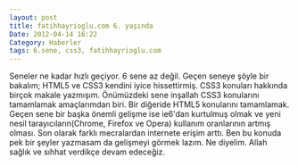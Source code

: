 ```yaml
---
layout: post
title: fatihhayrioglu.com 6. yaşında
Date: 2012-04-14 16:22
Category: Haberler
tags: 6.sene, css3, fatihhayrioglu.com
---
```


Seneler ne kadar hızlı geçiyor. 6 sene az değil. Geçen seneye şöyle bir
bakalım; HTML5 ve CSS3 kendini iyice hissettirmiş. CSS3 konuları
hakkında birçok makale yazmışım. Önümüzdeki sene inşallah CSS3
konularını tamamlamak amaçlarımdan biri. Bir diğeride HTML5 konularını
tamamlamak. Geçen sene bir başka önemli gelişme ise ie6'dan kurtulmuş
olmak ve yeni nesil tarayıcıların(Chrome, Firefox ve Opera) kullanım
oranlarının artmış olması. Son olarak farklı mecralardan internete
erişim arttı. Ben bu konuda pek bir şeyler yazmasam da gelişmeyi görmek
lazım. Ne diyelim. Allah sağlık ve sıhhat verdikçe devam edeceğiz.
